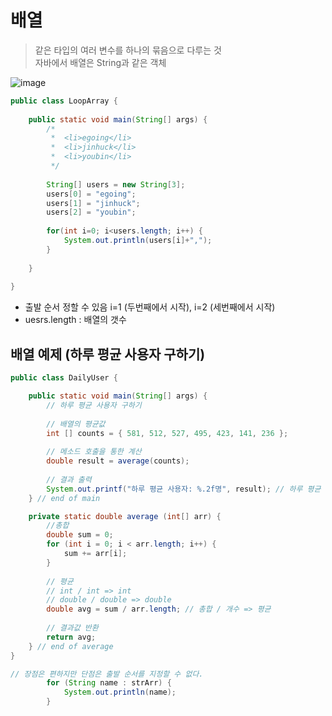 # 배열
> 같은 타입의 여러 변수를 하나의 묶음으로 다루는 것   
> 자바에서 배열은 String과 같은 객체

![image](https://user-images.githubusercontent.com/84886987/135013136-10336869-287e-4218-ad4e-f6df39c7f232.png)


```java
public class LoopArray {
 
    public static void main(String[] args) {
        /*
         *  <li>egoing</li>
         *  <li>jinhuck</li>
         *  <li>youbin</li>
         */
         
        String[] users = new String[3];
        users[0] = "egoing";
        users[1] = "jinhuck";
        users[2] = "youbin";
         
        for(int i=0; i<users.length; i++) {
            System.out.println(users[i]+",");
        }
         
    }
 
}
```

- 출발 순서 정할 수 있음 i=1 (두번째에서 시작), i=2 (세번째에서 시작)
- uesrs.length : 배열의 갯수






## 배열 예제 (하루 평균 사용자 구하기)

```java
public class DailyUser {

	public static void main(String[] args) {
		// 하루 평균 사용자 구하기
		
		// 배열의 평균값
		int [] counts = { 581, 512, 527, 495, 423, 141, 236 };		
		
		// 메소드 호출을 통한 계산
		double result = average(counts);
		
		// 결과 출력
		System.out.printf("하루 평균 사용자: %.2f명", result); // 하루 평균 사용자: 416.43명
	} // end of main

	private static double average (int[] arr) {
		//총합
		double sum = 0;
		for (int i = 0; i < arr.length; i++) {
			sum += arr[i];
		}
		
		// 평균
		// int / int => int
		// double / double => double
		double avg = sum / arr.length; // 총합 / 개수 => 평균
		
		// 결과값 반환
		return avg;
	} // end of average
}
```

```java
// 장점은 편하지만 단점은 출발 순서를 지정할 수 없다.
		for (String name : strArr) {
			System.out.println(name);
		}
```
